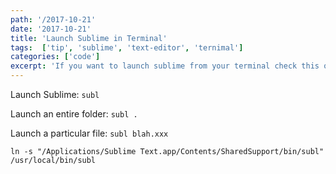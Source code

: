 ```yaml
---
path: '/2017-10-21'
date: '2017-10-21'
title: 'Launch Sublime in Terminal'
tags:  ['tip', 'sublime', 'text-editor', 'ternimal']
categories: ['code']
excerpt: 'If you want to launch sublime from your terminal check this out...'
---
```


Launch Sublime: `subl`

Launch an entire folder: `subl .`

Launch a particular file: `subl blah.xxx`

```bash{numberLines: true}
ln -s "/Applications/Sublime Text.app/Contents/SharedSupport/bin/subl" /usr/local/bin/subl
```
